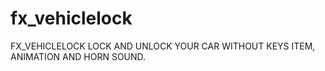 # fx_vehiclelock
FX_VEHICLELOCK LOCK AND UNLOCK YOUR CAR WITHOUT KEYS ITEM, ANIMATION AND HORN SOUND.
